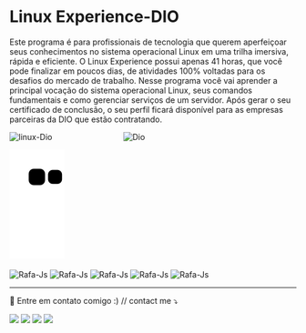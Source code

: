 # Linux Experience-DIO

Este programa é para profissionais de tecnologia que querem aperfeiçoar seus conhecimentos no sistema operacional Linux em uma trilha imersiva, rápida e eficiente. O Linux Experience possui apenas 41 horas, que você pode finalizar em poucos dias, de atividades 100% voltadas para os desafios do mercado de trabalho.   Nesse programa você vai aprender a principal vocação do sistema operacional Linux, seus comandos fundamentais e como gerenciar serviços de um servidor.  Após gerar o seu certificado de conclusão, o seu perfil ficará disponível para as empresas parceiras da DIO que estão contratando.


<img src="https://user-images.githubusercontent.com/91704169/190016140-c3673f38-dec8-4b83-a9be-5631e13b8cd0.png" min-width="200px" max-width="200px" width="200
px" align="left" alt="linux-Dio">

<img src="https://user-images.githubusercontent.com/91704169/191858832-7f7a44fa-6f38-4ae9-871c-d9fccc8ab5f8.png" min-width="500px" max-width="650px" width="500
px" align="rigth" alt="Dio">

 </div>
  
![Snake animation](https://github.com/rafaballerini/rafaballerini/blob/output/github-contribution-grid-snake.svg)


<p align="left">
             
<img align="center" alt="Rafa-Js" height="60" width="55" src="https://cdn.jsdelivr.net/gh/devicons/devicon/icons/docker/docker-original-wordmark.svg" />
<img align="center" alt="Rafa-Js" height="45" width="55" src="https://cdn.jsdelivr.net/gh/devicons/devicon/icons/linux/linux-original.svg" />
<img align="center" alt="Rafa-Js" height="45" width="50" src="https://camo.githubusercontent.com/2582ec2237a3a1fbd34e9b57332b72be27a7facb32abe7c2335e5f86e5f457a8/68747470733a2f2f63646e2e6a7364656c6976722e6e65742f67682f64657669636f6e732f64657669636f6e2f69636f6e732f6d7973716c2f6d7973716c2d6f726967696e616c2e737667"/>
<img align="center" alt="Rafa-Js" height="50" width="55" src="https://camo.githubusercontent.com/dd8b0601cdfefe534a6a26f4c29c7f8a5fcfc315002655f519c73121f7bad8bc/68747470733a2f2f63646e2e6a7364656c6976722e6e65742f67682f64657669636f6e732f64657669636f6e2f69636f6e732f707974686f6e2f707974686f6e2d6f726967696e616c2e737667"/>

<img align="center" alt="Rafa-Js" height="60" width="55" src="https://user-images.githubusercontent.com/91704169/191961752-ad1d9b23-fa5a-4ccf-bbf3-0689bf54b0bf.png" />


 


___________________________________________________________________________________________________________________________________________________

💌 Entre em contato comigo :) // contact me ⤵
</p>

<p align="left">
  <a href="mailto:brunosantosc1@gmail.com" alt="Gmail">
  <img src="https://img.shields.io/badge/-Gmail-%23333?style=for-the-badge&logo=gmail&logoColor=white" target="_blank"></a>
  <a href="https://www.linkedin.com/in/brunosantos88" target="_blank"><img src="https://img.shields.io/badge/-LinkedIn-%230077B5?style=for-the-badge&logo=linkedin&logoColor=white" target="_blank"></a>
   <a href="https://wa.me/+5513991353329" target="_blank">
   <img src="https://img.shields.io/badge/WhatsApp-25D366?style=for-the-badge&logo=whatsapp&logoColor=white"></a>
   <a href="https://t.me/BrunoSantos88" target="_blank"><img src="https://img.shields.io/badge/Telegram-2CA5E0?style=for-the-badge&logo=telegram&logoColor=white"     target="_blank"></a> 
